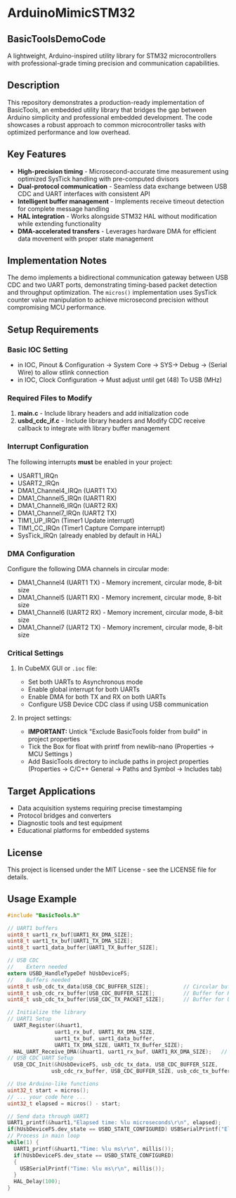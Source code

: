 # ArduinoMimicSTM32
## BasicToolsDemoCode
A lightweight, Arduino-inspired utility library for STM32 microcontrollers with professional-grade timing precision and communication capabilities.  

## Description  

This repository demonstrates a production-ready implementation of BasicTools, an embedded utility library that bridges the gap between Arduino simplicity and professional embedded development. The code showcases a robust approach to common microcontroller tasks with optimized performance and low overhead.  

## Key Features  

- **High-precision timing** - Microsecond-accurate time measurement using optimized SysTick handling with pre-computed divisors  
- **Dual-protocol communication** - Seamless data exchange between USB CDC and UART interfaces with consistent API  
- **Intelligent buffer management** - Implements receive timeout detection for complete message handling  
- **HAL integration** - Works alongside STM32 HAL without modification while extending functionality  
- **DMA-accelerated transfers** - Leverages hardware DMA for efficient data movement with proper state management  

## Implementation Notes  

The demo implements a bidirectional communication gateway between USB CDC and two UART ports, demonstrating timing-based packet detection and throughput optimization. The `micros()` implementation uses SysTick counter value manipulation to achieve microsecond precision without compromising MCU performance.  

## Setup Requirements  
### Basic IOC Setting 
- in IOC, Pinout & Configuration -> System Core -> SYS-> Debug -> (Serial Wire) to allow stlink connection
- in IOC, Clock Configuration -> Must adjust until get (48) To USB (MHz)

### Required Files to Modify  

1. **main.c** - Include library headers and add initialization code  
2. **usbd_cdc_if.c** - Include library headers and Modify CDC receive callback to integrate with library buffer management  

### Interrupt Configuration  

The following interrupts **must** be enabled in your project:  
- USART1_IRQn  
- USART2_IRQn  
- DMA1_Channel4_IRQn (UART1 TX)  
- DMA1_Channel5_IRQn (UART1 RX)  
- DMA1_Channel6_IRQn (UART2 RX)  
- DMA1_Channel7_IRQn (UART2 TX) 
- TIM1_UP_IRQn (Timer1 Update interrupt)  
- TIM1_CC_IRQn (Timer1 Capture Compare interrupt)   
- SysTick_IRQn (already enabled by default in HAL)  

### DMA Configuration  

Configure the following DMA channels in circular mode:   
- DMA1_Channel4 (UART1 TX) - Memory increment, circular mode, 8-bit size  
- DMA1_Channel5 (UART1 RX) - Memory increment, circular mode, 8-bit size 
- DMA1_Channel6 (UART2 RX) - Memory increment, circular mode, 8-bit size  
- DMA1_Channel7 (UART2 TX) - Memory increment, circular mode, 8-bit size  

### Critical Settings  

1. In CubeMX GUI or `.ioc` file:  
   - Set both UARTs to Asynchronous mode  
   - Enable global interrupt for both UARTs  
   - Enable DMA for both TX and RX on both UARTs  
   - Configure USB Device CDC class if using USB communication  

2. In project settings:  
   - **IMPORTANT:** Untick "Exclude BasicTools folder from build" in project properties  
   - Tick the Box for float with printf from newlib-nano (Properties -> MCU Settings )  
   - Add BasicTools directory to include paths in project properties (Properties -> C/C++ General -> Paths and Symbol -> Includes tab)  

## Target Applications  

- Data acquisition systems requiring precise timestamping  
- Protocol bridges and converters  
- Diagnostic tools and test equipment  
- Educational platforms for embedded systems

## License  

This project is licensed under the MIT License - see the LICENSE file for details.

## Usage Example  

```c  
#include "BasicTools.h"  

// UART1 buffers  
uint8_t uart1_rx_buf[UART1_RX_DMA_SIZE];  
uint8_t uart1_tx_buf[UART1_TX_DMA_SIZE];  
uint8_t uart1_data_buffer[UART1_TX_Buffer_SIZE];  

// USB CDC  
//    Extern needed  
extern USBD_HandleTypeDef hUsbDeviceFS;  
//    Buffers needed  
uint8_t usb_cdc_tx_data[USB_CDC_BUFFER_SIZE];           // Circular buffer for TX data  
uint8_t usb_cdc_rx_buffer[USB_CDC_BUFFER_SIZE];         // Buffer for RX data  
uint8_t usb_cdc_tx_buffer[USB_CDC_TX_PACKET_SIZE];      // Buffer for USB packet transmission  

// Initialize the library  
// UART1 Setup  
  UART_Register(&huart1,  
               uart1_rx_buf, UART1_RX_DMA_SIZE,  
               uart1_tx_buf, uart1_data_buffer,  
               UART1_TX_DMA_SIZE, UART1_TX_Buffer_SIZE);  
  HAL_UART_Receive_DMA(&huart1, uart1_rx_buf, UART1_RX_DMA_SIZE);	// Once started, will keep listening into buffer  
// USB CDC UART Setup  
  USB_CDC_Init(&hUsbDeviceFS, usb_cdc_tx_data, USB_CDC_BUFFER_SIZE,  
              usb_cdc_rx_buffer, USB_CDC_BUFFER_SIZE, usb_cdc_tx_buffer);  

// Use Arduino-like functions  
uint32_t start = micros();  
// ... your code here ...  
uint32_t elapsed = micros() - start;  

// Send data through UART1  
UART1_printf(&huart1,"Elapsed time: %lu microseconds\r\n", elapsed);  
if(hUsbDeviceFS.dev_state == USBD_STATE_CONFIGURED) USBSerialPrintf("Elapsed time: %lu microseconds\r\n", elapsed);  
// Process in main loop  
while(1) {  
  UART1_printf(&huart1,"Time: %lu ms\r\n", millis());  
  if(hUsbDeviceFS.dev_state == USBD_STATE_CONFIGURED)  
  {  
    USBSerialPrintf("Time: %lu ms\r\n", millis());  
  }  
  HAL_Delay(100);  
}  
